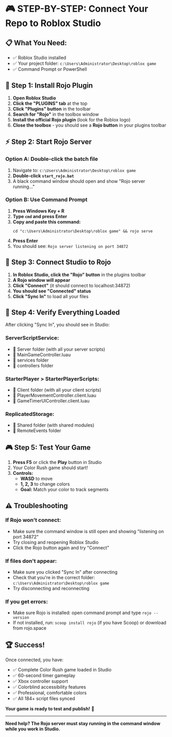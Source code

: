 # 🎮 STEP-BY-STEP: Connect Your Repo to Roblox Studio

## 📋 **What You Need:**
- ✅ Roblox Studio installed
- ✅ Your project folder: `c:\Users\Administrator\Desktop\roblox game`
- ✅ Command Prompt or PowerShell

## 🔌 **Step 1: Install Rojo Plugin**

1. **Open Roblox Studio**
2. **Click the "PLUGINS" tab** at the top
3. **Click "Plugins" button** in the toolbar
4. **Search for "Rojo"** in the toolbox window
5. **Install the official Rojo plugin** (look for the Roblox logo)
6. **Close the toolbox** - you should see a **Rojo button** in your plugins toolbar

## ⚡ **Step 2: Start Rojo Server**

### **Option A: Double-click the batch file**
1. Navigate to: `c:\Users\Administrator\Desktop\roblox game`
2. **Double-click `start_rojo.bat`**
3. A black command window should open and show "Rojo server running..."

### **Option B: Use Command Prompt**
1. **Press Windows Key + R**
2. **Type `cmd` and press Enter**
3. **Copy and paste this command:**
   ```
   cd "c:\Users\Administrator\Desktop\roblox game" && rojo serve
   ```
4. **Press Enter**
5. You should see: `Rojo server listening on port 34872`

## 🔗 **Step 3: Connect Studio to Rojo**

1. **In Roblox Studio, click the "Rojo" button** in the plugins toolbar
2. **A Rojo window will appear**
3. **Click "Connect"** (it should connect to localhost:34872)
4. **You should see "Connected" status**
5. **Click "Sync In"** to load all your files

## 🎉 **Step 4: Verify Everything Loaded**

After clicking "Sync In", you should see in Studio:

### **ServerScriptService:**
- 📁 Server folder (with all your server scripts)
- 📄 MainGameController.luau
- 📁 services folder
- 📁 controllers folder

### **StarterPlayer > StarterPlayerScripts:**
- 📁 Client folder (with all your client scripts)
- 📄 PlayerMovementController.client.luau
- 📄 GameTimerUIController.client.luau

### **ReplicatedStorage:**
- 📁 Shared folder (with shared modules)
- 📁 RemoteEvents folder

## 🎮 **Step 5: Test Your Game**

1. **Press F5** or click the **Play** button in Studio
2. Your Color Rush game should start!
3. **Controls:**
   - **WASD** to move
   - **1, 2, 3** to change colors
   - **Goal:** Match your color to track segments

## ⚠️ **Troubleshooting**

### **If Rojo won't connect:**
- Make sure the command window is still open and showing "listening on port 34872"
- Try closing and reopening Roblox Studio
- Click the Rojo button again and try "Connect"

### **If files don't appear:**
- Make sure you clicked "Sync In" after connecting
- Check that you're in the correct folder: `c:\Users\Administrator\Desktop\roblox game`
- Try disconnecting and reconnecting

### **If you get errors:**
- Make sure Rojo is installed: open command prompt and type `rojo --version`
- If not installed, run: `scoop install rojo` (if you have Scoop) or download from rojo.space

## 🏆 **Success!**

Once connected, you have:
- ✅ Complete Color Rush game loaded in Studio
- ✅ 60-second timer gameplay
- ✅ Xbox controller support
- ✅ Colorblind accessibility features
- ✅ Professional, comfortable colors
- ✅ All 184+ script files synced

**Your game is ready to test and publish!** 🚀

---

**Need help? The Rojo server must stay running in the command window while you work in Studio.**
